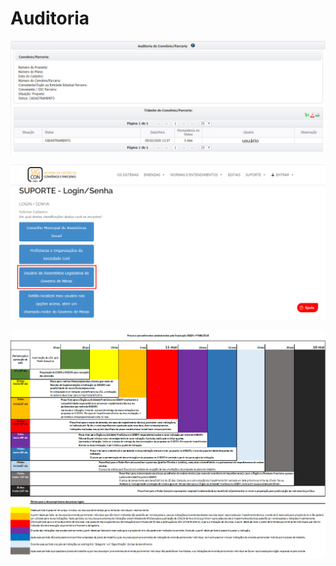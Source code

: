 # Auditoria

![](../../.gitbook/assets/image%20%2875%29.png)

![](../../.gitbook/assets/image%20%284%29.png)

![](../../.gitbook/assets/image%20%281%29.png)

